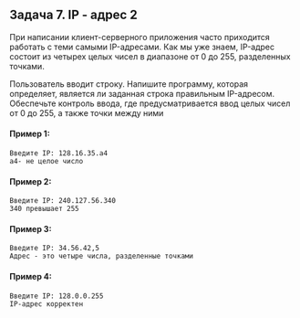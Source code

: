 ## Задача 7. IP - адрес 2
При написании клиент-серверного приложения часто приходится работать с теми самыми IP-адресами. Как мы уже знаем, IP-адрес состоит из четырех целых чисел в диапазоне от 0 до 255, разделенных точками.

Пользователь вводит строку. Напишите программу, которая определяет, является ли заданная строка правильным IP-адресом. Обеспечьте контроль ввода, где предусматривается ввод целых чисел от 0 до 255, а также точки между ними

#### Пример 1:
```
Введите IP: 128.16.35.a4
a4- не целое число
```
#### Пример 2:
```
Введите IP: 240.127.56.340
340 превышает 255
```
#### Пример 3:
```
Введите IP: 34.56.42,5
Адрес - это четыре числа, разделенные точками
```
#### Пример 4:
```
Введите IP: 128.0.0.255
IP-адрес корректен
```
